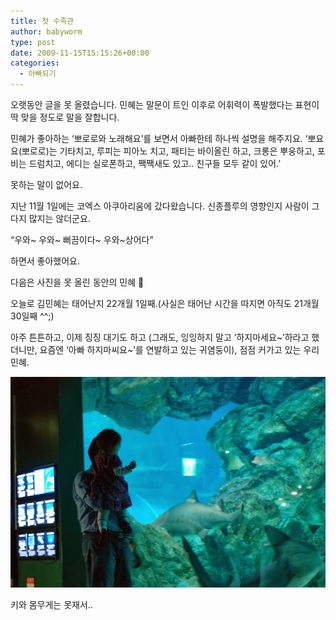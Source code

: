 ```yaml
---
title: 첫 수족관
author: babyworm
type: post
date: 2009-11-15T15:15:26+00:00
categories:
  - 아빠되기
---
```

오랫동안 글을 못 올렸습니다.
민혜는 말문이 트인 이후로 어휘력이 폭발했다는 표현이 딱 맞을 정도로 말을 잘합니다.

민혜가 좋아하는 ‘뽀로로와 노래해요’를 보면서 아빠한테 하나씩 설명을 해주지요.
‘뽀요요(뽀로로)는 기타치고, 루피는 피아노 치고, 패티는 바이올린 하고, 크롱은 뿌웅하고, 포비는 드럼치고, 에디는 실로폰하고, 짹짹새도 있고.. 친구들 모두 같이 있어.’

못하는 말이 없어요.

지난 11월 1일에는 코엑스 아쿠아리움에 갔다왔습니다. 신종플루의 영향인지 사람이 그다지 많지는 않더군요.

“우와~ 우와~ 뻐끔이다~ 우와~상어다”

하면서 좋아했어요.

다음은 사진을 못 올린 동안의 민혜 🙂

오늘로 김민혜는 태어난지 22개월 1일째.(사실은 태어난 시간을 따지면 아직도 21개월 30일째 ^^;)

아주 튼튼하고, 이제 징징 대기도 하고 (그래도, 잉잉하지 말고 ‘하지마세요~’하라고 했더니만, 요즘엔 ‘아빠 하지마씨요~’를 연발하고 있는 귀염둥이), 점점 커가고 있는 우리 민혜.

<img src="DSC_6800.JPG">

키와 몸무게는 못재서..
